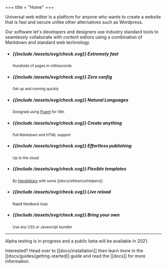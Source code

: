 +++
title = "Home"
+++

Universal web editor is a platform for anyone who wants to create a website that is fast and secure unlike other alternatives such as Wordpress.

Our software let's developers and designers use industry standard tools to seamlessly collaborate with content editors using a combination of Markdown and standard web technology.

<ul class="features">
  <li>
    <h5>{{include /assets/svg/check.svg}} Extremely fast</h5>
    <small>Hundreds of pages in milliseconds</small>
  </li>
  <li>
    <h5>{{include /assets/svg/check.svg}} Zero config</h5>
    <small>Get up and running quickly</small>
  </li>
  <li>
    <h5>{{include /assets/svg/check.svg}} Natural Languages</h5>
    <small>Designed using <a href="https://www.projectfluent.org/">Fluent</a> for i18n</small>
  </li>
  <li>
    <h5>{{include /assets/svg/check.svg}} Create anything</h5>
    <small>Full Markdown and HTML support</small>
  </li>
  <li>
    <h5>{{include /assets/svg/check.svg}} Effortless publishing</h5>
    <small>Up to the cloud</small>
  </li>
  <li>
    <h5>{{include /assets/svg/check.svg}} Flexible templates</h5>
    <small>By <a href="https://handlebarsjs.com/">Handlebars</a> with some [[docs/reference/helpers]]</small>
  </li>
  <li>
    <h5>{{include /assets/svg/check.svg}} Live reload</h5>
    <small>Rapid feedback loop</small>
  </li>
  <li>
    <h5>{{include /assets/svg/check.svg}} Bring your own</h5>
    <small>Use any CSS or Javascript bundler</small>
  </li>
</ul>

---

Alpha testing is in progress and a public beta will be available in 2021.

Interested? Head over to [[docs/installation]] then learn more in the [[docs/guides/getting-started]] guide and read the [[docs]] for more information.

[handlebars]: https://github.com/sunng87/handlebars-rust
